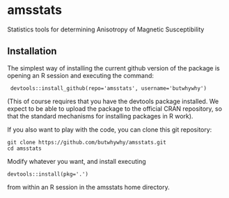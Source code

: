 amsstats
=========

Statistics tools for determining Anisotropy of Magnetic Susceptibility

Installation
------------
The simplest way of installing the current github version of the package
is opening an R session and executing the command:

     devtools::install_github(repo='amsstats', username='butwhywhy')

(This of course requires that you have the devtools package installed. 
We expect to be able to upload
the package to the official CRAN repository, so that the standard mechanisms
for installing packages in R work).

If you also want to play with the code, you can clone this git repository:

    git clone https://github.com/butwhywhy/amsstats.git
    cd amsstats

Modify whatever you want, and install executing

    devtools::install(pkg='.')

from within an R session in the amsstats home directory.
